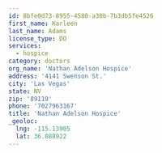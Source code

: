 ```yaml
---
id: 8bfe0d73-8955-4580-a30b-7b3db5fe4526
first_name: Karleen
last_name: Adams
license_type: DO
services:
  - hospice
category: doctors
org_name: 'Nathan Adelson Hospice'
address: '4141 Swenson St.'
city: 'Las Vegas'
state: NV
zip: '89119'
phone: '7027963167'
title: 'Nathan Adelson Hospice'
_geoloc:
  lng: -115.13905
  lat: 36.088922
---
```

